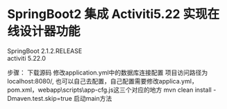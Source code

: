 #  SpringBoot2 集成 Activiti5.22 实现在线设计器功能

SpringBoot 2.1.2.RELEASE  
activiti 5.22.0

步骤：
下载源码
修改application.yml中的数据库连接配置
项目访问路径为localhost:8080/, 也可以自己去配置，自己配置需要修改applica.yml，pom.xml，webapp\scripts\app-cfg.js这三个对应的地方
mvn clean install -Dmaven.test.skip=true
启动main方法
